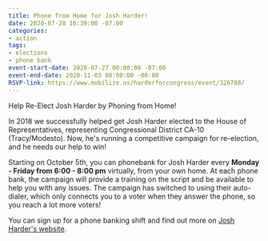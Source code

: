 ```yaml
---
title: Phone from Home for Josh Harder!
date: 2020-07-28 16:39:00 -07:00
categories:
- action
tags:
- elections
- phone bank
event-start-date: 2020-07-27 00:00:00 -07:00
event-end-date: 2020-11-03 00:00:00 -08:00
RSVP-link: https://www.mobilize.us/harderforcongress/event/326788/
---
```


Help Re-Elect Josh Harder by Phoning from Home!

In 2018 we successfully helped get Josh Harder elected to the House of Representatives, representing Congressional District CA-10 (Tracy/Modesto). Now, he's running a competitive campaign for re-election, and he needs our help to win!

Starting on October 5th, you can phonebank for Josh Harder every **Monday - Friday from 6:00 - 8:00 pm** virtually, from your own home. At each phone bank, the campaign will provide a training on the script and be available to help you with any issues. The campaign has switched to using their auto-dialer, which only connects you to a voter when they answer the phone, so you reach a lot more voters! 

You can sign up for a phone banking shift and find out more on [Josh Harder's website](https://www.mobilize.us/harderforcongress/event/326788/).